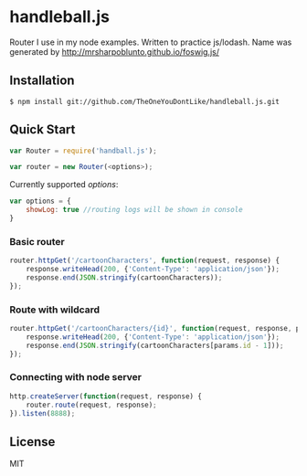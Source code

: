 # handleball.js
Router I use in my node examples. Written to practice js/lodash. Name was generated by http://mrsharpoblunto.github.io/foswig.js/


## Installation

    $ npm install git://github.com/TheOneYouDontLike/handleball.js.git

## Quick Start

```javascript
var Router = require('handball.js');

var router = new Router(<options>);
```

Currently supported *options*:

```javascript
var options = {
    showLog: true //routing logs will be shown in console
}
```

### Basic router
```javascript
router.httpGet('/cartoonCharacters', function(request, response) {
    response.writeHead(200, {'Content-Type': 'application/json'});
    response.end(JSON.stringify(cartoonCharacters));
});
```

### Route with wildcard
```javascript
router.httpGet('/cartoonCharacters/{id}', function(request, response, params) {
    response.writeHead(200, {'Content-Type': 'application/json'});
    response.end(JSON.stringify(cartoonCharacters[params.id - 1]));
});
```

### Connecting with node server

```javascript
http.createServer(function(request, response) {
    router.route(request, response);
}).listen(8888);
```

## License

MIT